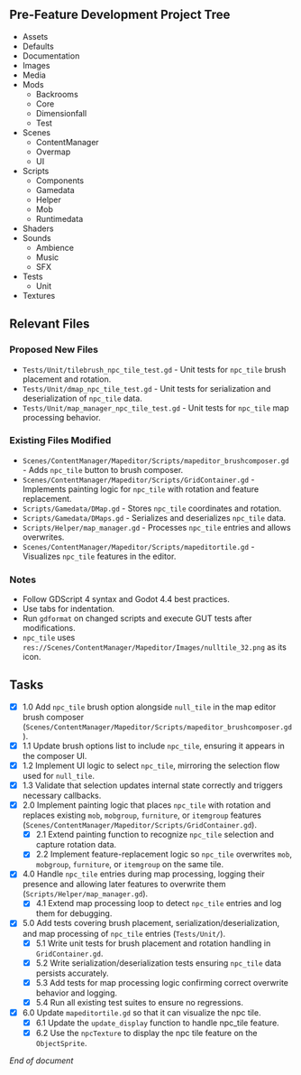 ## Pre-Feature Development Project Tree
- Assets
- Defaults
- Documentation
- Images
- Media
- Mods
  - Backrooms
  - Core
  - Dimensionfall
  - Test
- Scenes
  - ContentManager
  - Overmap
  - UI
- Scripts
  - Components
  - Gamedata
  - Helper
  - Mob
  - Runtimedata
- Shaders
- Sounds
  - Ambience
  - Music
  - SFX
- Tests
  - Unit
- Textures

## Relevant Files
### Proposed New Files
- `Tests/Unit/tilebrush_npc_tile_test.gd` - Unit tests for `npc_tile` brush placement and rotation.
- `Tests/Unit/dmap_npc_tile_test.gd` - Unit tests for serialization and deserialization of `npc_tile` data.
- `Tests/Unit/map_manager_npc_tile_test.gd` - Unit tests for `npc_tile` map processing behavior.

### Existing Files Modified
- `Scenes/ContentManager/Mapeditor/Scripts/mapeditor_brushcomposer.gd` - Adds `npc_tile` button to brush composer.
- `Scenes/ContentManager/Mapeditor/Scripts/GridContainer.gd` - Implements painting logic for `npc_tile` with rotation and feature replacement.
- `Scripts/Gamedata/DMap.gd` - Stores `npc_tile` coordinates and rotation.
- `Scripts/Gamedata/DMaps.gd` - Serializes and deserializes `npc_tile` data.
- `Scripts/Helper/map_manager.gd` - Processes `npc_tile` entries and allows overwrites.
- `Scenes/ContentManager/Mapeditor/Scripts/mapeditortile.gd` - Visualizes `npc_tile` features in the editor.

### Notes
- Follow GDScript 4 syntax and Godot 4.4 best practices.
- Use tabs for indentation.
- Run `gdformat` on changed scripts and execute GUT tests after modifications.
- `npc_tile` uses `res://Scenes/ContentManager/Mapeditor/Images/nulltile_32.png` as its icon.

## Tasks
 - [x] 1.0 Add `npc_tile` brush option alongside `null_tile` in the map editor brush composer (`Scenes/ContentManager/Mapeditor/Scripts/mapeditor_brushcomposer.gd`).
  - [x] 1.1 Update brush options list to include `npc_tile`, ensuring it appears in the composer UI.
  - [x] 1.2 Implement UI logic to select `npc_tile`, mirroring the selection flow used for `null_tile`.
  - [x] 1.3 Validate that selection updates internal state correctly and triggers necessary callbacks.
- [x] 2.0 Implement painting logic that places `npc_tile` with rotation and replaces existing `mob`, `mobgroup`, `furniture`, or `itemgroup` features (`Scenes/ContentManager/Mapeditor/Scripts/GridContainer.gd`).
  - [x] 2.1 Extend painting function to recognize `npc_tile` selection and capture rotation data.
  - [x] 2.2 Implement feature-replacement logic so `npc_tile` overwrites `mob`, `mobgroup`, `furniture`, or `itemgroup` on the same tile.
- [x] 4.0 Handle `npc_tile` entries during map processing, logging their presence and allowing later features to overwrite them (`Scripts/Helper/map_manager.gd`).
  - [x] 4.1 Extend map processing loop to detect `npc_tile` entries and log them for debugging.
- [x] 5.0 Add tests covering brush placement, serialization/deserialization, and map processing of `npc_tile` entries (`Tests/Unit/`).
  - [x] 5.1 Write unit tests for brush placement and rotation handling in `GridContainer.gd`.
  - [x] 5.2 Write serialization/deserialization tests ensuring `npc_tile` data persists accurately.
  - [x] 5.3 Add tests for map processing logic confirming correct overwrite behavior and logging.
  - [x] 5.4 Run all existing test suites to ensure no regressions.
- [x] 6.0 Update `mapeditortile.gd` so that it can visualize the npc tile.
  - [x] 6.1 Update the `update_display` function to handle npc_tile feature.
  - [x] 6.2 Use the `npcTexture` to display the npc tile feature on the `ObjectSprite`.

*End of document*
